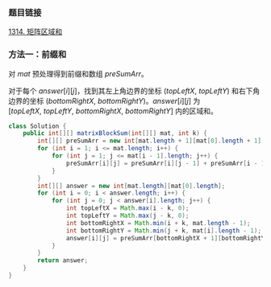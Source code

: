 ### 题目链接
[1314. 矩阵区域和](https://leetcode.cn/problems/matrix-block-sum)

### 方法一：前缀和
对 $mat$ 预处理得到前缀和数组 $preSumArr$。

对于每个 $answer[i][j]$，找到其左上角边界的坐标 $(topLeftX, \ topLeftY)$ 和右下角边界的坐标 $(bottomRightX, \ bottomRightY)$。$answer[i][j]$ 为 $[topLeftX, \ topLeftY, \ bottomRightX, \ bottomRightY]$ 内的区域和。

```Java
class Solution {
    public int[][] matrixBlockSum(int[][] mat, int k) {
        int[][] preSumArr = new int[mat.length + 1][mat[0].length + 1];
        for (int i = 1; i <= mat.length; i++) {
            for (int j = 1; j <= mat[i - 1].length; j++) {
                preSumArr[i][j] = preSumArr[i][j - 1] + preSumArr[i - 1][j] - preSumArr[i - 1][j - 1] + mat[i - 1][j - 1];
            }
        }
        int[][] answer = new int[mat.length][mat[0].length];
        for (int i = 0; i < answer.length; i++) {
            for (int j = 0; j < answer[i].length; j++) {
                int topLeftX = Math.max(i - k, 0);
                int topLeftY = Math.max(j - k, 0);
                int bottomRightX = Math.min(i + k, mat.length - 1);
                int bottomRightY = Math.min(j + k, mat[i].length - 1);
                answer[i][j] = preSumArr[bottomRightX + 1][bottomRightY + 1] - preSumArr[topLeftX][bottomRightY + 1] - preSumArr[bottomRightX + 1][topLeftY] + preSumArr[topLeftX][topLeftY];
            }
        }
        return answer;
    }
}
```